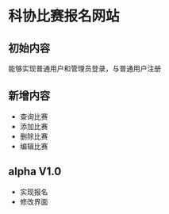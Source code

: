 # 科协比赛报名网站
## 初始内容
能够实现普通用户和管理员登录，与普通用户注册
## 新增内容
* 查询比赛
* 添加比赛
* 删除比赛
* 编辑比赛
## alpha V1.0
* 实现报名
* 修改界面
